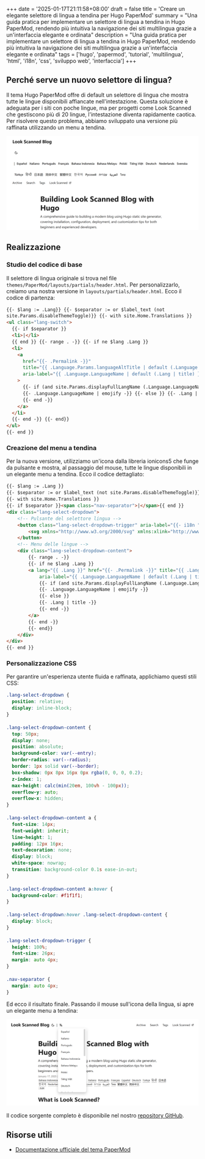 +++
date = '2025-01-17T21:11:58+08:00'
draft = false
title = 'Creare un elegante selettore di lingua a tendina per Hugo PaperMod'
summary = "Una guida pratica per implementare un selettore di lingua a tendina in Hugo PaperMod, rendendo più intuitiva la navigazione dei siti multilingua grazie a un'interfaccia elegante e ordinata"
description = "Una guida pratica per implementare un selettore di lingua a tendina in Hugo PaperMod, rendendo più intuitiva la navigazione dei siti multilingua grazie a un'interfaccia elegante e ordinata"
tags = ['hugo', 'papermod', 'tutorial', 'multilingua', 'html', 'i18n', 'css', 'sviluppo web', 'interfaccia']
+++

## Perché serve un nuovo selettore di lingua?

Il tema Hugo PaperMod offre di default un selettore di lingua che mostra tutte le lingue disponibili affiancate nell'intestazione. Questa soluzione è adeguata per i siti con poche lingue, ma per progetti come Look Scanned che gestiscono più di 20 lingue, l'intestazione diventa rapidamente caotica. Per risolvere questo problema, abbiamo sviluppato una versione più raffinata utilizzando un menu a tendina.

![Il selettore di lingua predefinito di PaperMod](./old-language-select.webp)

## Realizzazione

### Studio del codice di base

Il selettore di lingua originale si trova nel file `themes/PaperMod/layouts/partials/header.html`. Per personalizzarlo, creiamo una nostra versione in `layouts/partials/header.html`. Ecco il codice di partenza:

```html
{{- $lang := .Lang}} {{- $separator := or $label_text (not
site.Params.disableThemeToggle)}} {{- with site.Home.Translations }}
<ul class="lang-switch">
  {{- if $separator }}
  <li>|</li>
  {{ end }} {{- range . -}} {{- if ne $lang .Lang }}
  <li>
    <a
      href="{{- .Permalink -}}"
      title="{{ .Language.Params.languageAltTitle | default (.Language.LanguageName | emojify) | default (.Lang | title) }}"
      aria-label="{{ .Language.LanguageName | default (.Lang | title) }}"
    >
      {{- if (and site.Params.displayFullLangName (.Language.LanguageName)) }}
      {{- .Language.LanguageName | emojify -}} {{- else }} {{- .Lang | title -}}
      {{- end -}}
    </a>
  </li>
  {{- end -}} {{- end}}
</ul>
{{- end }}
```

### Creazione del menu a tendina

Per la nuova versione, utilizziamo un'icona dalla libreria ionicons5 che funge da pulsante e mostra, al passaggio del mouse, tutte le lingue disponibili in un elegante menu a tendina. Ecco il codice dettagliato:

```html
{{- $lang := .Lang }}
{{- $separator := or $label_text (not site.Params.disableThemeToggle)}}
{{- with site.Home.Translations }}
{{- if $separator }}<span class="nav-separator">|</span>{{ end }}
<div class="lang-select-dropdown">
    <!-- Pulsante del selettore lingua -->
    <button class="lang-select-dropdown-trigger" aria-label="{{- i18n "translations" | default "Translations" }}" type="button">
        <svg xmlns="http://www.w3.org/2000/svg" xmlns:xlink="http://www.w3.org/1999/xlink" viewBox="0 0 512 512" width="24" height="18"><path d="M478.33 433.6l-90-218a22 22 0 0 0-40.67 0l-90 218a22 22 0 1 0 40.67 16.79L316.66 406h102.67l18.33 44.39A22 22 0 0 0 458 464a22 22 0 0 0 20.32-30.4zM334.83 362L368 281.65L401.17 362z" fill="currentColor"></path><path d="M267.84 342.92a22 22 0 0 0-4.89-30.7c-.2-.15-15-11.13-36.49-34.73c39.65-53.68 62.11-114.75 71.27-143.49H330a22 22 0 0 0 0-44H214V70a22 22 0 0 0-44 0v20H54a22 22 0 0 0 0 44h197.25c-9.52 26.95-27.05 69.5-53.79 108.36c-31.41-41.68-43.08-68.65-43.17-68.87a22 22 0 0 0-40.58 17c.58 1.38 14.55 34.23 52.86 83.93c.92 1.19 1.83 2.35 2.74 3.51c-39.24 44.35-77.74 71.86-93.85 80.74a22 22 0 1 0 21.07 38.63c2.16-1.18 48.6-26.89 101.63-85.59c22.52 24.08 38 35.44 38.93 36.1a22 22 0 0 0 30.75-4.9z" fill="currentColor"></path></svg>
    </button>
    <!-- Menu delle lingue -->
    <div class="lang-select-dropdown-content">
        {{- range . -}}
        {{- if ne $lang .Lang }}
        <a lang="{{ .Lang }}" href="{{- .Permalink -}}" title="{{ .Language.Params.languageAltTitle | default (.Language.LanguageName | emojify) | default (.Lang | title) }}"
            aria-label="{{ .Language.LanguageName | default (.Lang | title) }}">
            {{- if (and site.Params.displayFullLangName (.Language.LanguageName)) }}
            {{- .Language.LanguageName | emojify -}}
            {{- else }}
            {{- .Lang | title -}}
            {{- end -}}
        </a>
        {{- end -}}
        {{- end}}
    </div>
</div>
{{- end }}
```

### Personalizzazione CSS

Per garantire un'esperienza utente fluida e raffinata, applichiamo questi stili CSS:

```css
.lang-select-dropdown {
  position: relative;
  display: inline-block;
}

.lang-select-dropdown-content {
  top: 50px;
  display: none;
  position: absolute;
  background-color: var(--entry);
  border-radius: var(--radius);
  border: 1px solid var(--border);
  box-shadow: 0px 8px 16px 0px rgba(0, 0, 0, 0.2);
  z-index: 1;
  max-height: calc(min(20em, 100vh - 100px));
  overflow-y: auto;
  overflow-x: hidden;
}

.lang-select-dropdown-content a {
  font-size: 14px;
  font-weight: inherit;
  line-height: 1;
  padding: 12px 16px;
  text-decoration: none;
  display: block;
  white-space: nowrap;
  transition: background-color 0.1s ease-in-out;
}

.lang-select-dropdown-content a:hover {
  background-color: #f1f1f1;
}

.lang-select-dropdown:hover .lang-select-dropdown-content {
  display: block;
}

.lang-select-dropdown-trigger {
  height: 100%;
  font-size: 26px;
  margin: auto 4px;
}

.nav-separator {
  margin: auto 4px;
}
```

Ed ecco il risultato finale. Passando il mouse sull'icona della lingua, si apre un elegante menu a tendina:

![Il nuovo selettore di lingua in azione](./custom-language-select.webp)

Il codice sorgente completo è disponibile nel nostro [repository GitHub](https://github.com/lookscanned/lookscanned-blog/commit/a47f5c2be887ab3ae198d1967f328d3683504ff0).

## Risorse utili

- [Documentazione ufficiale del tema PaperMod](https://adityatelange.github.io/hugo-PaperMod/posts/papermod/papermod-faq/#bundling-custom-css-with-themes-assets)
